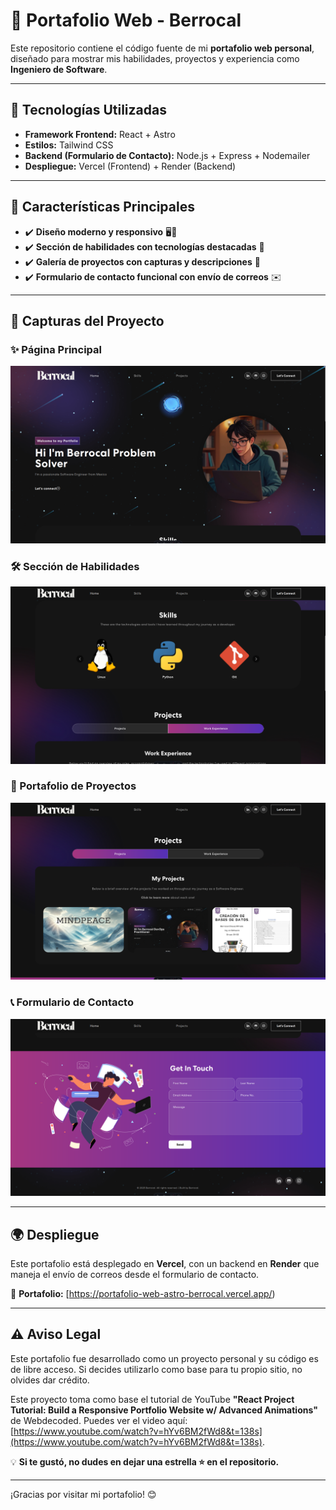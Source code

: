 # 🚀 Portafolio Web - Berrocal

Este repositorio contiene el código fuente de mi **portafolio web personal**, diseñado para mostrar mis habilidades, proyectos y experiencia como **Ingeniero de Software**. 

---

## 🌟 Tecnologías Utilizadas

- **Framework Frontend:** React + Astro
- **Estilos:** Tailwind CSS
- **Backend (Formulario de Contacto):** Node.js + Express + Nodemailer
- **Despliegue:** Vercel (Frontend) + Render (Backend)

---

## 🎯 Características Principales

- ✔️ **Diseño moderno y responsivo** 🖥️📱
- ✔️ **Sección de habilidades con tecnologías destacadas** 🔧
- ✔️ **Galería de proyectos con capturas y descripciones** 📸
- ✔️ **Formulario de contacto funcional con envío de correos** ✉️

---

## 📸 Capturas del Proyecto

### ✨ Página Principal
![Inicio](assets/images/photo1.png)

### 🛠️ Sección de Habilidades
![Habilidades](assets/images/photo2.png)

### 📂 Portafolio de Proyectos
![Proyectos](assets/images/photo3.png)

### 📞 Formulario de Contacto
![Contacto](assets/images/photo4.png)

---

## 🌍 Despliegue
Este portafolio está desplegado en **Vercel**, con un backend en **Render** que maneja el envío de correos desde el formulario de contacto.

🔗 **Portafolio:** [https://portafolio-web-astro-berrocal.vercel.app/)

---

## ⚠️ Aviso Legal
Este portafolio fue desarrollado como un proyecto personal y su código es de libre acceso. Si decides utilizarlo como base para tu propio sitio, no olvides dar crédito. 

Este proyecto toma como base el tutorial de YouTube **"React Project Tutorial: Build a Responsive Portfolio Website w/ Advanced Animations"** de Webdecoded. Puedes ver el video aquí: [https://www.youtube.com/watch?v=hYv6BM2fWd8&t=138s](https://www.youtube.com/watch?v=hYv6BM2fWd8&t=138s).

💡 **Si te gustó, no dudes en dejar una estrella ⭐ en el repositorio.**

---

¡Gracias por visitar mi portafolio! 😊
